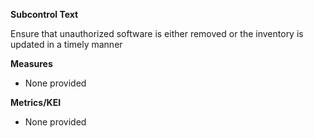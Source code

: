 **Subcontrol Text**

Ensure that unauthorized software is either removed or the inventory is updated in a timely manner

**Measures**

* None provided

**Metrics/KEI**

* None provided
